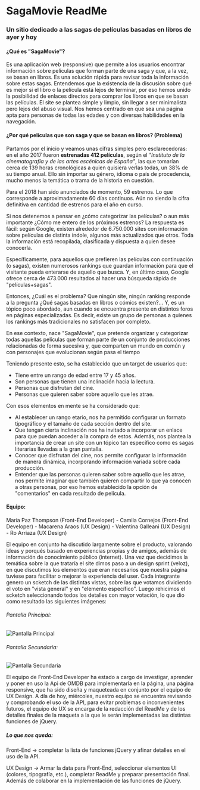 # SagaMovie ReadMe
### Un sitio dedicado a las sagas de películas basadas en libros de ayer y hoy

#### ¿Qué es "SagaMovie"?
Es una aplicación web (responsive) que permite a los usuarios encontrar información sobre películas que forman parte de una saga y que, a la vez, se basan en libros. Es una solución rápida para revisar toda la información sobre estas sagas. Entendemos que la existencia de la discusión sobre qué es mejor si el libro o la película está lejos de terminar, por eso hemos unido la posibilidad de enlaces directos para comprar los libros en que se basan las películas. 
El site se plantea simple y limpio, sin llegar a ser minimalista pero lejos del abuso visual. Nos hemos centrado en que sea una página apta para personas de todas las edades y con diversas habilidades en la navegación.  


#### ¿Por qué películas que son saga y que se basan en libros? (Problema) 

Partamos por el inicio y veamos unas cifras simples pero esclarecedoras: en el año 2017 fueron **estrenadas 412 películas**, según el *"Instituto de la cinematografía y de las artes escénicas de España"*, las que tomarían cerca de 139 horas cronológicas a quien quisiera verlas todas, un 38% de su tiempo anual. Ello sin importar su género, idioma o país de procedencia, mucho menos la temática o trama de la historia en cuestión.    
  
Para el 2018 han sido anunciados de momento, 59 estrenos. Lo que corresponde a aproximadamente 60 días continuos. Aún no siendo la cifra definitiva en cantidad de estrenos para el año en curso.  
  
Si nos detenemos a pensar en ¿cómo categorizar las películas? o aun más importante ¿Cómo me entero de los próximos estrenos? La respuesta es fácil: según Google, existen alrededor de 6.750.000 sites con información sobre películas de distinta índole, algunos más actualizados que otros. Toda la información está recopilada, clasificada y dispuesta a quien desee conocerla. 
  
Específicamente, para aquellos que prefieren las películas con continuación (o sagas), existen numerosos rankings que guardan información para que el visitante pueda enterarse de aquello que busca. Y, en último caso, Google ofrece cerca de 473.000 resultados al hacer una búsqueda rápida de "películas+sagas". 
  
Entonces, ¿Cuál es el problema? Que ningún site, ningún ranking responde a la pregunta ¿Qué sagas basadas en libros o cómics existen?...  Y, es un tópico poco abordado, aun cuando se encuentra presente en distintos foros en páginas especializadas. Es decir, existe un grupo de personas a quienes los rankings más tradicionales no satisfacen por completo. 
  
En ese contexto, nace "SagaMovie", que pretende organizar y categorizar todas aquellas películas que forman parte de un conjunto de producciones relacionadas de forma sucesiva y, que comparten un mundo en común y con personajes que evolucionan según pasa el tiempo


Teniendo presente esto, se ha establecido que un target de usuarios que: 
* Tiene entre un rango de edad entre 17 y 45 años. 
* Son personas que tienen una inclinación hacia la lectura. 
* Personas que disfrutan del cine. 
* Personas que quieren saber sobre aquello que les atrae. 
  
Con esos elementos en mente se ha considerado que: 
* Al establecer un rango etario, nos ha permitido configurar un formato tipográfico y el tamaño de cada sección dentro del site. 
* Que tengan cierta inclinación nos ha invitado a incorporar un enlace para que puedan acceder a la compra de estos. Además, nos plantea la importancia de crear un site con un tópico tan específico como es sagas literarias llevadas a la gran pantalla. 
* Conocer que disfrutan del cine, nos permite configurar la información de manera dinámica, incorporando información variada sobre cada producción. 
* Entender que las personas quieren saber sobre aquello que les atrae, nos permite imaginar que también quieren compartir lo que ya conocen a otras personas, por eso hemos establecido la opción de "comentarios" en cada resultado de película. 
 

 
 



#### Equipo:
María Paz Thompson (Front-End Developer) - Camila Cornejos (Front-End Developer) - 
Macarena Araos (UX Design) - Valentina Galleani (UX Design) - Ro Arriaza (UX Design)

El equipo en conjunto ha discutido largamente sobre el producto, valorando ideas y porqués basado en experiencias propias y de amigos, además de información de conocimiento público (internet). Una vez que decidimos la temática sobre la que trataría el site dimos paso a un design sprint (veloz), en que discutimos los elementos que eran necesarios que nuestra página tuviese para facilitar o mejorar la experiencia del user. Cada integrante genero un scketch de las distintas vistas, sobre las que votamos dividiendo el voto en "vista general" y en "elemento específico". Luego rehicimos el scketch seleccionando todos los detalles con mayor votación, lo que dio como resultado las siguientes imágenes:

###### Pantalla Principal:
![Pantalla Principal](https://image.ibb.co/cRaQe6/1_pantalla_principal.jpg)

###### Pantalla Secundaria:
![Pantalla Secundaria](https://image.ibb.co/eX80CR/2_pantalla_pel_cula.jpg)

El equipo de Front-End Developer ha estado a cargo de investigar, aprender y poner en uso la Api de OMDB para implementarla en la página, una página responsive, que ha sido diseña y maqueteada en conjunto por el equipo de UX Design. A día de hoy, miércoles, nuestro equipo se encuentra revisando y comprobando el uso de la API, para evitar problemas o inconvenientes futuros, el equipo de UX se encarga de la redacción del ReadMe y de los detalles finales de la maqueta a la que le serán implementadas las distintas funciones de jQuery.

##### Lo que nos queda: 

Front-End -> completar la lista de funciones jQuery y afinar detalles en el uso de la API.

UX Design -> Armar la data para Front-End, seleccionar elementos UI (colores, tipografía, etc.), completar ReadMe y preparar presentación final. Además de colaborar en la implementación de las funciones de jQuery.
